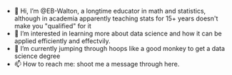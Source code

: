 - 👋 Hi, I’m @EB-Walton, a longtime educator in math and statistics, although in academia apparently teaching stats for 15+ years doesn't make you "qualified" for it
- 👀 I’m interested in learning more about data science and how it can be applied efficiently and effectvily.
- 🌱 I’m currently jumping through hoops like a good monkey to get a data science degree
- 📫 How to reach me: shoot me a message through here.

<!---
EB-Walton/EB-Walton is a ✨ special ✨ repository because its `README.md` (this file) appears on your GitHub profile.
You can click the Preview link to take a look at your changes.
--->
